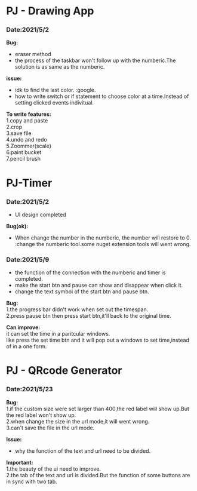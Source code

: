 # PJ - Drawing App 
### Date:2021/5/2
**Bug:**
- eraser method
- the process of the taskbar won't follow up with the numberic.The solution is as same as the numberic.  

**issue:**
- idk to find the last color.  <sol>:google.
- how to write switch or if statement to choose color at a time.Instead of setting clicked events indivitual.  

**To write features:**  
1.copy and paste  
2.crop  
3.save file  
4.undo and redo  
5.Zoommer(scale)  
6.paint bucket  
7.pencil brush  
# PJ-Timer  
### Date:2021/5/2
- UI design completed  

**Bug(ok):**  
- When change the number in the numberic, the number will restore to 0.
<sol>:change the numberic tool.some nuget extension tools will went wrong.

### Date:2021/5/9
- the function of the connection with the numberic and timer is completed.
- make the start btn and pause can show and disappear when click it.
- change the text symbol of the start btn and pause btn.  

**Bug:**  
1.the progress bar didn't work when set out the timespan.  
2.press pause btn then press start btn,it'll back to the original time.  

**Can improve:**  
it can set the time in a paritcular windows.  
like press the set time btn and it will pop out a  windows to set time,instead of in a one form.

# PJ - QRcode Generator
### Date:2021/5/23

**Bug:**  
1.if the custom size were set larger than 400,the red label will show up.But the red label won't show up.   
2.when change the size in the url mode,it will went wrong.   
3.can't save the file in the url mode.   

**Issue:**  
- why the function of the text and url need to be divided.  

**Important:**  
1.the beauty of the ui need to improve.  
2.the tab of the text and url is divided.But the function of some buttons are in sync with two tab.  
